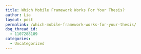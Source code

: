 ```yaml
---
title: Which Mobile Framework Works For Your Thesis?
author: Lia
layout: post
permalink: /which-mobile-framework-works-for-your-thesis/
dsq_thread_id:
  - 1107288189
categories:
  - Uncategorized
---
```

# 

